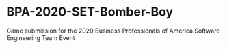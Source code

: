 # BPA-2020-SET-Bomber-Boy
Game submission for the 2020 Business Professionals of America Software Engineering Team Event
